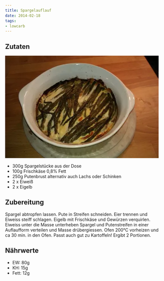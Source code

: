 ```yaml
---
title: Spargelauflauf
date: 2014-02-18
tags:
- lowcarb
---
```


## Zutaten
![](/img/spargelauflauf-small.webp)

- 300g Spargelstücke aus der Dose
- 100g Frischkäse 0,8% Fett
- 250g Putenbrust alternativ auch Lachs oder Schinken
- 2 x Eiweiß
- 2 x Eigelb

## Zubereitung
Spargel abtropfen lassen. Pute in Streifen schneiden. Eier trennen und Eiweiss steiff schlagen. Eigelb mit Frischkäse und Gewürzen verquirlen. Eiweiss unter die Masse unterheben Spargel und Putenstreifen in einer Auflaufform verteilen und Masse drübergiessen. Ofen 200°C vorheizen und ca 30 min. in den Ofen.
Passt auch gut zu Kartoffeln!
Ergibt 2 Portionen.

## Nährwerte
- EW:   80g
- KH:   15g
- Fett: 12g
